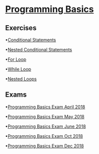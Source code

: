 # [Programming Basics](https://softuni.bg/trainings/2158/programming-basics-bulgaria-october-2018)

## Exercises
•[Conditional Statements](https://github.com/MiroslavDinev/SoftUni-Software-Engineering/tree/master/Programming%20Basics/Exercises/Conditional%20Statements)

•[Nested Conditional Statements](https://github.com/MiroslavDinev/SoftUni-Software-Engineering/tree/master/Programming%20Basics/Exercises/Nested%20Conditional%20Statements)

•[For Loop](https://github.com/MiroslavDinev/SoftUni-Software-Engineering/tree/master/Programming%20Basics/Exercises/For%20Loop)

•[While Loop](https://github.com/MiroslavDinev/SoftUni-Software-Engineering/tree/master/Programming%20Basics/Exercises/While%20Loop)

•[Nested Loops](https://github.com/MiroslavDinev/SoftUni-Software-Engineering/tree/master/Programming%20Basics/Exercises/Nested%20Loops)


## Exams

•[Programming Basics Exam April 2018](https://github.com/MiroslavDinev/SoftUni-Software-Engineering/tree/master/Programming%20Basics/Exams/ExamPreparationApr2018)

•[Programming Basics Exam May 2018](https://github.com/MiroslavDinev/SoftUni-Software-Engineering/tree/master/Programming%20Basics/Exams/SampleExamMay2018)

•[Programming Basics Exam June 2018](https://github.com/MiroslavDinev/SoftUni-Software-Engineering/tree/master/Programming%20Basics/Exams/ExamPreparationJune2018)

•[Programming Basics Exam Oct 2018](https://github.com/MiroslavDinev/SoftUni-Software-Engineering/tree/master/Programming%20Basics/Exams/SampleExamOct2018)

•[Programming Basics Exam Dec 2018](https://github.com/MiroslavDinev/SoftUni-Software-Engineering/tree/master/Programming%20Basics/Exams/ExamDec2018)
